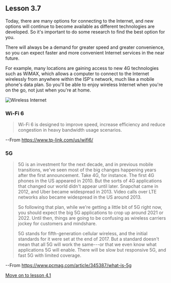 ## Lesson 3.7

Today, there are many options for connecting to the Internet, and new
options will continue to become available as different technologies are
developed. So it's important to do some research to find the best
option for you.

There will always be a demand for greater speed and greater
convenience, so you can expect faster and more convenient Internet
services in the near future.

For example, many locations are gaining access to new 4G technologies
such as WiMAX, which allows a computer to connect to the Internet
wirelessly from anywhere within the ISP's network, much like a mobile
phone's data plan. So you'll be able to enjoy wireless Internet when
you're on the go, not just when you're at home.

![Wireless
Internet](https://lh4.googleusercontent.com/EedG_VIZ4hmtCXLD2Z6kbRM3vWRYpF_CYrmxqFwo1P0-2ClZh1_rgpkrFkki68iIz80tgGPW_W1Zhv-HjDL6PM8HO8_HXkSIMmPKinriMw_XaYu7Uvh5ZaRd7PozhiJi4q62vtQ)

### Wi-Fi 6

> Wi-Fi 6 is designed to improve speed, increase efficiency and reduce
> congestion in heavy bandwidth usage scenarios.

--From <https://www.tp-link.com/us/wifi6/>

### 5G

> 5G is an investment for the next decade, and in previous mobile
> transitions, we've seen most of the big changes happening years after
> the first announcement. Take 4G, for instance. The first 4G phones in
> the US appeared in 2010. But the sorts of 4G applications that changed
> our world didn't appear until later. Snapchat came in 2012, and Uber
> became widespread in 2013. Video calls over LTE networks also became
> widespread in the US around 2013.
>
> So following that plan, while we're getting a little bit of 5G right
> now, you should expect the big 5G applications to crop up around 2021
> or 2022. Until then, things are going to be confusing as wireless
> carriers jockey for customers and mindshare.
>
> 5G stands for fifth-generation cellular wireless, and the initial
> standards for it were set at the end of 2017. But a standard doesn't
> mean that all 5G will work the same---or that we even know what
> applications 5G will enable. There will be slow but responsive 5G, and
> fast 5G with limited coverage.

--From <https://www.pcmag.com/article/345387/what-is-5g>

[Move on to lesson 4.1](https://moodle.alassist.us/mod/url/view.php?id=2637)